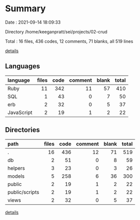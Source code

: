 # Summary

Date : 2021-09-14 18:09:33

Directory /home/keeganpratt/sei/projects/02-crud

Total : 16 files,  436 codes, 12 comments, 71 blanks, all 519 lines

[details](details.md)

## Languages
| language | files | code | comment | blank | total |
| :--- | ---: | ---: | ---: | ---: | ---: |
| Ruby | 11 | 342 | 11 | 57 | 410 |
| SQL | 1 | 43 | 0 | 7 | 50 |
| erb | 2 | 32 | 0 | 5 | 37 |
| JavaScript | 2 | 19 | 1 | 2 | 22 |

## Directories
| path | files | code | comment | blank | total |
| :--- | ---: | ---: | ---: | ---: | ---: |
| . | 16 | 436 | 12 | 71 | 519 |
| db | 2 | 51 | 0 | 8 | 59 |
| helpers | 3 | 23 | 0 | 3 | 26 |
| models | 5 | 258 | 6 | 36 | 300 |
| public | 2 | 19 | 1 | 2 | 22 |
| public/scripts | 2 | 19 | 1 | 2 | 22 |
| views | 2 | 32 | 0 | 5 | 37 |

[details](details.md)